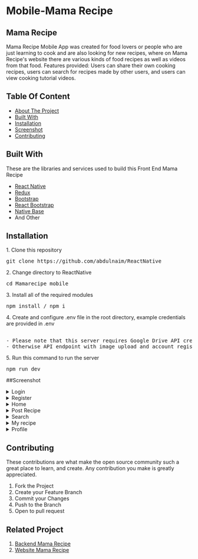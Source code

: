<h1>Mobile-Mama Recipe</h1>

## Mama Recipe

<p>Mama Recipe Mobile App was created for food lovers or people who are just learning to cook and are also looking for new recipes, where on Mama Recipe's website there are various kinds of food recipes as well as videos from that food. Features provided: Users can share their own cooking recipes, users can search for recipes made by other users, and users can view cooking tutorial videos.</p>

## Table Of Content

- [About The Project](#About-The-project)
- [Built With](#Built-With)
- [Installation](#Installation)
- [Screenshot](#Screenshot)
- [Contributing](#Contributing)

## Built With

<p>These are the libraries and services used to build this Front End Mama Recipe</p>
<ul>
  <li>
  <a href="https://reactnative.dev/">React Native</a>
  </li>
   <li>
   <a href="https://redux.js.org/">Redux</a>
  </li>
     <li>
   <a href="https://getbootstrap.com/">Bootstrap</a>
  </li>
    <li>
   <a href="https://react-bootstrap.netlify.app/">React Bootstrap</a>
  </li>
    <li>
   <a href="https://nativebase.io/">Native Base</a>
  </li>
    <li>
And Other
  </li>
</ul>

## Installation

<p>1. Clone this repository</p>
<pre>git clone https://github.com/abdulnaim/ReactNative</pre>
<p>2. Change directory to ReactNative</p>
<pre>cd Mamarecipe_mobile</pre>
<p>3. Install all of the required modules</p>
<pre>npm install / npm i</pre>
<p>4. Create and configure .env file in the root directory, example credentials are provided in .env</p>
<pre> 
- Please note that this server requires Google Drive API credential
- Otherwise API endpoint with image upload and account register won't work properly
</pre>
<p>5. Run this command to run the server</p>
<pre>npm run dev</pre>

##Screenshot

<details>
  <summary>
    Login
  </summary>
<img src="/screenshot/login.jpg">
</details>
<details>
  <summary>
    Register
  </summary>
<img src="/screenshot/register.jpg">
</details>
<details>
  <summary>
    Home
  </summary>
<img src="/screenshot/home.jpg">
</details>
<details>
  <summary>
    Post Recipe
  </summary>
<img src="/screenshot/postrecipe.jpg">
</details>
<details>
  <summary>
    Search
  </summary>
<img src="/screenshot/search.jpg">
</details>
<details>
  <summary>
    My recipe
  </summary>
<img src="/screenshot/myrecipe.jpg">
</details>
<details>
  <summary>
    Profile
  </summary>

</details>

## Contributing

<p>These contributions are what make the open source community such a great place to learn, and create. Any contribution you make is greatly appreciated.</p>
<ol>
  <li>Fork the Project</li>
  <li>Create your Feature Branch </li>
  <li>Commit your Changes </li>
  <li>Push to the Branch </li>
  <li>Open to pull request</li>
</ol>

## Related Project

<ol>
  <li>
     <a href="https://github.com/abdulnaim6/Be_recipe">Backend Mama Recipe</a>
  </li>
    <li>
     <a href="https://github.com/abdulnaim6/Fe_recipe">Website Mama Recipe</a>
  </li>
</ol>
